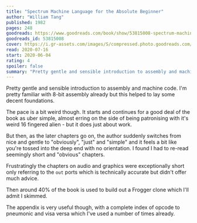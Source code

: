 ```yaml
---
title: "Spectrum Machine Language for the Absolute Beginner"
author: "William Tang"
published: 1982
pages: 248
goodreads: https://www.goodreads.com/book/show/53815008-spectrum-machine-language-for-the-absolute-beginner
goodreads_id: 53815008
cover: https://i.gr-assets.com/images/S/compressed.photo.goodreads.com/books/1591255140l/53815008._SY475_.jpg
read: 2020-07-16
start: 2020-06-04
rating: 4
spoiler: false
summary: "Pretty gentle and sensible introduction to assembly and machine code. I'm pretty familiar with 8-bit assembly already but this helped to lay some decent foundations."
---
```


Pretty gentle and sensible introduction to assembly and machine code. I'm pretty familiar with 8-bit assembly already but this helped to lay some decent foundations.

The pace is a bit weird though. It starts and continues for a good deal of the book as uber simple, almost erring on the side of being patronising with it's weird 16 fingered alien - but it does just about work.

But then, as the later chapters go on, the author suddenly switches from nice and gentle to "obviously", "just" and "simple" and it feels a bit like you're tossed into the deep end with no orientation. I found I had to re-read seemingly short and "obvious" chapters.

Frustratingly the chapters on audio and graphics were exceptionally short only referring to the `out` ports which is technically accurate but didn't offer much advice.

Then around 40% of the book is used to build out a Frogger clone which I'll admit I skimmed.

The appendix is very useful though, with a complete index of opcode to pneumonic and visa versa which I've used a number of times already.

